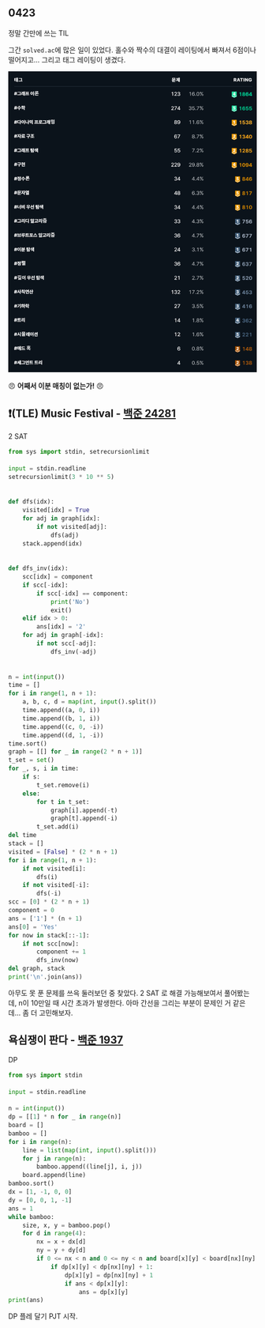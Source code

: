 ## 0423

정말 간만에 쓰는 TIL

그간 `solved.ac`에 많은 일이 있었다. 홀수와 짝수의 대결이 레이팅에서 빠져서 6점이나 떨어지고... 그리고 태그 레이팅이 생겼다.

![image-20220424002047830](README.assets/image-20220424002047830.png)

 :angry: **어째서 이분 매칭이 없는가!** :angry:



## :heavy_exclamation_mark:(TLE) Music Festival - [백준 24281](https://www.acmicpc.net/problem/24281) 

2 SAT

```python
from sys import stdin, setrecursionlimit

input = stdin.readline
setrecursionlimit(3 * 10 ** 5)


def dfs(idx):
    visited[idx] = True
    for adj in graph[idx]:
        if not visited[adj]:
            dfs(adj)
    stack.append(idx)


def dfs_inv(idx):
    scc[idx] = component
    if scc[-idx]:
        if scc[-idx] == component:
            print('No')
            exit()
    elif idx > 0:
        ans[idx] = '2'
    for adj in graph[-idx]:
        if not scc[-adj]:
            dfs_inv(-adj)


n = int(input())
time = []
for i in range(1, n + 1):
    a, b, c, d = map(int, input().split())
    time.append((a, 0, i))
    time.append((b, 1, i))
    time.append((c, 0, -i))
    time.append((d, 1, -i))
time.sort()
graph = [[] for _ in range(2 * n + 1)]
t_set = set()
for _, s, i in time:
    if s:
        t_set.remove(i)
    else:
        for t in t_set:
            graph[i].append(-t)
            graph[t].append(-i)
        t_set.add(i)
del time
stack = []
visited = [False] * (2 * n + 1)
for i in range(1, n + 1):
    if not visited[i]:
        dfs(i)
    if not visited[-i]:
        dfs(-i)
scc = [0] * (2 * n + 1)
component = 0
ans = ['1'] * (n + 1)
ans[0] = 'Yes'
for now in stack[::-1]:
    if not scc[now]:
        component += 1
        dfs_inv(now)
del graph, stack
print('\n'.join(ans))
```

아무도 못 푼 문제를 쓰윽 둘러보던 중 찾았다. 2 SAT 로 해결 가능해보여서 풀어봤는데, n이 10만일 때 시간 초과가 발생한다. 아마 간선을 그리는 부분이 문제인 거 같은데... 좀 더 고민해보자.



## 욕심쟁이 판다 - [백준 1937](https://www.acmicpc.net/problem/1937)

DP

```python
from sys import stdin

input = stdin.readline

n = int(input())
dp = [[1] * n for _ in range(n)]
board = []
bamboo = []
for i in range(n):
    line = list(map(int, input().split()))
    for j in range(n):
        bamboo.append((line[j], i, j))
    board.append(line)
bamboo.sort()
dx = [1, -1, 0, 0]
dy = [0, 0, 1, -1]
ans = 1
while bamboo:
    size, x, y = bamboo.pop()
    for d in range(4):
        nx = x + dx[d]
        ny = y + dy[d]
        if 0 <= nx < n and 0 <= ny < n and board[x][y] < board[nx][ny]:
            if dp[x][y] < dp[nx][ny] + 1:
                dp[x][y] = dp[nx][ny] + 1
                if ans < dp[x][y]:
                    ans = dp[x][y]
print(ans)
```

DP 플레 달기 PJT 시작.

